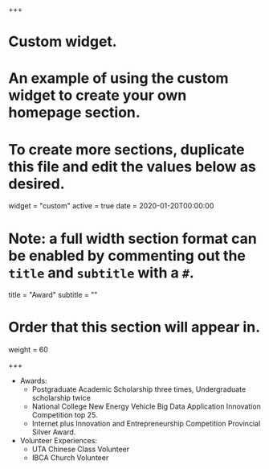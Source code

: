 +++
# Custom widget.
# An example of using the custom widget to create your own homepage section.
# To create more sections, duplicate this file and edit the values below as desired.
widget = "custom"
active = true
date = 2020-01-20T00:00:00

# Note: a full width section format can be enabled by commenting out the `title` and `subtitle` with a `#`.
title = "Award"
subtitle = ""

# Order that this section will appear in.
weight = 60

+++

- Awards: 
    - Postgraduate Academic Scholarship three times, Undergraduate scholarship twice
    - National College New Energy Vehicle Big Data Application Innovation Competition top 25. 
    - Internet plus Innovation and Entrepreneurship Competition Provincial Silver Award.     
- Volunteer Experiences: 
    - UTA Chinese Class Volunteer
    - IBCA Church Volunteer
